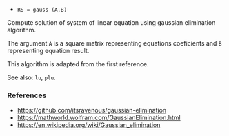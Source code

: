 - `RS = gauss (A,B)`

Compute solution of system of linear equation using gaussian elimination
algorithm.

The argument `A` is a square matrix representing equations coeficients and `B`
representing equation result.

This algorithm is adapted from the first reference.

See also: `lu`, `plu`.

### References

- https://github.com/itsravenous/gaussian-elimination
- https://mathworld.wolfram.com/GaussianElimination.html
- https://en.wikipedia.org/wiki/Gaussian_elimination
